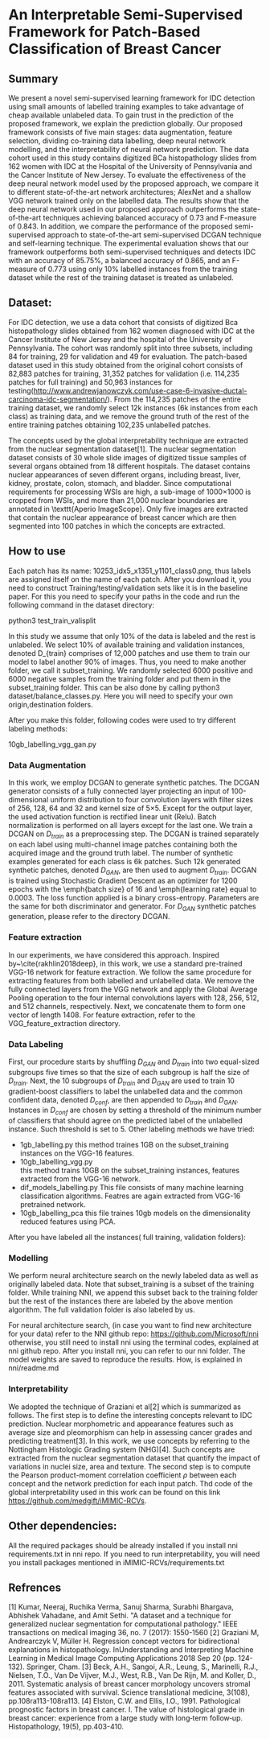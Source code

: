 # An Interpretable Semi-Supervised Framework for Patch-Based Classification of Breast Cancer

## Summary

We present a novel semi-supervised learning framework for IDC detection using small amounts of labelled training examples to take advantage of cheap available unlabeled data. To gain trust in the prediction of the proposed framework, we explain the prediction globally. Our proposed framework consists of five main stages: data augmentation, feature selection, dividing co-training data labelling, deep neural network modelling, and the interpretability of neural network prediction. The data cohort used in this study contains digitized BCa histopathology slides from 162 women with IDC at the Hospital of the University of Pennsylvania and the Cancer Institute of New Jersey. To evaluate the effectiveness of the deep neural network model used by the proposed approach, we compare it to different state-of-the-art network architectures; AlexNet and a shallow VGG network trained only on the labelled data. The results show that the deep neural network used in our proposed approach outperforms the state-of-the-art techniques achieving balanced accuracy of 0.73 and F-measure of 0.843. In addition, we compare the performance of the proposed semi-supervised approach to state-of-the-art semi-supervised DCGAN technique and self-learning technique. The experimental evaluation shows that our framework outperforms both semi-supervised techniques and detects IDC with an accuracy of 85.75\%, a balanced accuracy of 0.865, and an F-measure of 0.773 using only 10\% labelled instances from the training dataset while the rest of the training dataset is treated as unlabeled.

## Dataset:
For IDC detection, we use a data cohort that consists of digitized Bca histopathology slides obtained from 162 women diagnosed with IDC at the Cancer Institute of New Jersey and the hospital of the University of Pennsylvania. The cohort was randomly split into three subsets, including 84 for training, 29 for validation and 49 for evaluation. The patch-based dataset used in this study obtained from the original cohort consists of 82,883 patches for training, 31,352 patches for validation (i.e. 114,235 patches for full training) and 50,963 instances for testing(http://www.andrewjanowczyk.com/use-case-6-invasive-ductal-carcinoma-idc-segmentation/). From the 114,235 patches of the entire training dataset, we randomly select 12k instances (6k instances from each class) as training data, and we remove the ground truth of the rest of the entire training patches obtaining 102,235 unlabelled patches. 

The concepts used by the global interpretability technique are extracted from the nuclear segmentation dataset[1]. The nuclear segmentation dataset consists of 30 whole slide images of digitized tissue samples of several organs obtained from 18 different hospitals. The dataset contains nuclear appearances of seven different organs, including breast, liver, kidney, prostate, colon, stomach, and bladder. Since computational requirements for processing WSIs are high, a sub-image of 1000$\times$1000 is cropped from WSIs, and more than 21,000 nuclear boundaries are annotated in \texttt{Aperio ImageScope}. Only five images are extracted that contain the nuclear appearance of breast cancer which are then segmented into 100 patches in which the concepts are extracted.

## How to use 
Each patch has its name: 10253_idx5_x1351_y1101_class0.png, thus labels are assigned itself on the name 
of each patch. After you download it, you need to construct Training/testing/validation sets like it is in the baseline 
paper. For this you need to specify your paths in the code and run the following command in the dataset 
directory:
 
python3 test_train_valisplit



In this study we assume that only 10% of the data is labeled and the rest is unlabeled. We select 10% of available
training and validation instances, denoted D_{train} comprises of 12,000 patches and use them to train our model to label another 90%
of images. Thus, you need to make another folder, we call it subset_training.
We randomly selected 6000 positive and 6000 negative samples from the training folder and put them in the subset_training folder.
This can be also done by calling python3 dataset/balance_classes.py. Here you will need to specify your own origin,destination folders.

After you make this folder, following codes were used to try different labeling methods:

10gb_labelling_vgg_gan.py 

### Data Augmentation 

In this work, we employ DCGAN to generate synthetic patches. The DCGAN generator consists of a fully connected layer projecting an input of 100-dimensional uniform distribution to four convolution layers with filter sizes of 256, 128, 64 and 32 and kernel size of 5$\times$5. Except for the output layer, the used activation function is rectified linear unit (Relu). Batch normalization is performed on all layers except for the last one. We train a DCGAN on $D_{train}$ as a preprocessing step. The DCGAN is trained separately on each label using multi-channel image patches containing both the acquired image and the ground truth label. The number of synthetic examples generated for each class is 6k patches. Such 12k generated synthetic patches, denoted $D_{GAN}$, are then used to augment $D_{train}$. DCGAN is trained using Stochastic Gradient Descent as an optimizer for 1200 epochs with the \emph{batch size} of 16 and \emph{learning rate} equal to 0.0003. The loss function applied is a binary cross-entropy. Parameters are the same for both discriminator and generator. For $D_{GAN}$ synthetic patches generation, please refer to the directory DCGAN. 

### Feature extraction

In our experiments, we have considered this approach. Inspired by~\cite{rakhlin2018deep}, in this work, we use a standard pre-trained VGG-16 network for feature extraction. We follow the same procedure for extracting features from both labelled and unlabelled data. We remove the fully connected layers from the VGG network and apply the Global Average Pooling operation to the four internal convolutions layers with 128, 256, 512, and 512 channels, respectively. Next, we concatenate them to form one vector of length 1408. For feature extraction, refer to the VGG_feature_extraction directory. 

### Data Labeling
First, our procedure starts by shuffling $D_{GAN}$ and $D_{train}$ into two equal-sized subgroups five times so that the size of each subgroup is half the size of $D_{train}$. Next, the 10 subgroups of  $D_{train}$ and $D_{GAN}$ are used to train 10 gradient-boost classifiers to label the unlabelled data and the common confident data, denoted $D_{conf}$, are then appended to $D_{train}$ and $D_{GAN}$. Instances in $D_{conf}$ are chosen by setting a threshold of the minimum number of classifiers that should agree on the predicted label of the unlabelled instance. Such threshold is set to 5. 
Other labeling methods we have tried:
 * 1gb_labelling.py
    this method traines 1GB on the subset_training instances on the VGG-16 features.
* 10gb_labelling_vgg.py   
    this method trains 10GB on the subset_training instances, features extracted 
    from  the VGG-16 network.
* dif_models_labelling.py
    This file consists of many machine learning classification algorithms. Featres are
    again extracted from VGG-16 pretrained network.
* 10gb_labelling_pca
    this file traines 10gb models on the dimensionality reduced features using PCA.

After you have labeled all the instances( full training, validation folders):

### Modelling
We perform neural architecture search on the newly labeled data as well as originally labeled
data. Note that subset_training is a subset of the training folder. While training NNI,
we append this subset back to the training folder but the rest of the instances there are
labeled by the above mention algorithm. The full validation folder is also labeled by us.

For neural architecture search, (in case you want to find new architecture for your data)
refer to the NNI github repo:
    https://github.com/Microsoft/nni
otherwise, you still need to install nni using the terminal codes, explained at nni github repo.
After you install nni, you can refer to our nni folder. The model weights are saved to reproduce 
the results. How, is explained in nni/readme.md
### Interpretability
We adopted the technique of Graziani et al[2] which is summarized as follows. The first step is to define the interesting concepts relevant to IDC prediction. Nuclear morphometric and appearance features such as average size and pleomorphism can help in assessing cancer grades and predicting treatment[3]. In this work, we use concepts by referring to the Nottingham Histologic Grading system (NHG)[4]. Such concepts are extracted from the nuclear segmentation dataset that quantify the impact of variations in nuclei size, area and texture. The second step is to compute the Pearson product-moment correlation coefficient $\rho$ between each concept and the network prediction for each input patch. Thd code of the global interpretability used in this work can be found on this link https://github.com/medgift/iMIMIC-RCVs.

## Other dependencies:
All the required packages should be already installed if you install nni requirements.txt in nni repo.
If you need to run interpretability, you will need you install packages mentioned in iMIMIC-RCVs/requirements.txt

## Refrences
[1] Kumar, Neeraj, Ruchika Verma, Sanuj Sharma, Surabhi Bhargava, Abhishek Vahadane, and Amit Sethi. "A dataset and a technique for generalized nuclear segmentation for computational pathology." IEEE transactions on medical imaging 36, no. 7 (2017): 1550-1560
[2] Graziani M, Andrearczyk V, Müller H. Regression concept vectors for bidirectional explanations in histopathology. InUnderstanding and Interpreting Machine Learning in Medical Image Computing Applications 2018 Sep 20 (pp. 124-132). Springer, Cham.
[3] Beck, A.H., Sangoi, A.R., Leung, S., Marinelli, R.J., Nielsen, T.O., Van De Vijver, M.J., West, R.B., Van De Rijn, M. and Koller, D., 2011. Systematic analysis of breast cancer morphology uncovers stromal features associated with survival. Science translational medicine, 3(108), pp.108ra113-108ra113.
[4] Elston, C.W. and Ellis, I.O., 1991. Pathological prognostic factors in breast cancer. I. The value of histological grade in breast cancer: experience from a large study with long‐term follow‐up. Histopathology, 19(5), pp.403-410.

    
    

